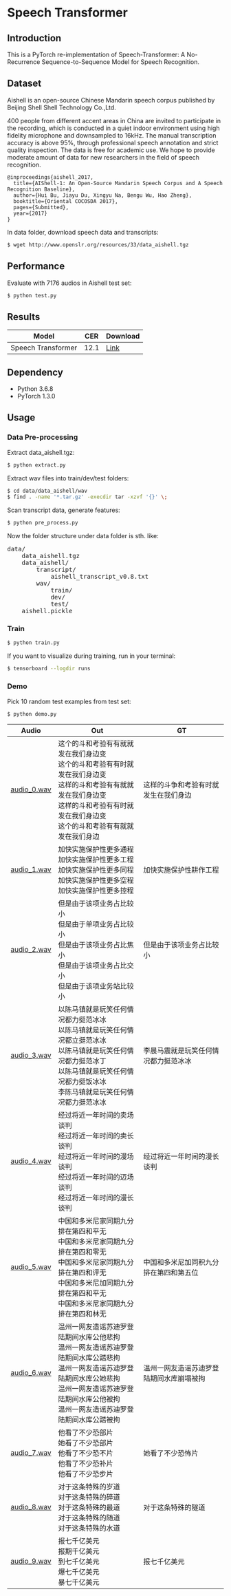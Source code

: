 # Speech Transformer

## Introduction

This is a PyTorch re-implementation of Speech-Transformer: A No-Recurrence Sequence-to-Sequence Model for Speech Recognition.

## Dataset

Aishell is an open-source Chinese Mandarin speech corpus published by Beijing Shell Shell Technology Co.,Ltd.

400 people from different accent areas in China are invited to participate in the recording, which is conducted in a quiet indoor environment using high fidelity microphone and downsampled to 16kHz. The manual transcription accuracy is above 95%, through professional speech annotation and strict quality inspection. The data is free for academic use. We hope to provide moderate amount of data for new researchers in the field of speech recognition.
```
@inproceedings{aishell_2017,
  title={AIShell-1: An Open-Source Mandarin Speech Corpus and A Speech Recognition Baseline},
  author={Hui Bu, Jiayu Du, Xingyu Na, Bengu Wu, Hao Zheng},
  booktitle={Oriental COCOSDA 2017},
  pages={Submitted},
  year={2017}
}
```
In data folder, download speech data and transcripts:

```bash
$ wget http://www.openslr.org/resources/33/data_aishell.tgz
```

## Performance

Evaluate with 7176 audios in Aishell test set:
```bash
$ python test.py
```

## Results

|Model|CER|Download|
|---|---|---|
|Speech Transformer|12.1|[Link](https://github.com/foamliu/Speech-Transformer/releases/download/v1.0/BEST_checkpoint.tar)|

## Dependency

- Python 3.6.8
- PyTorch 1.3.0

## Usage
### Data Pre-processing
Extract data_aishell.tgz:
```bash
$ python extract.py
```

Extract wav files into train/dev/test folders:
```bash
$ cd data/data_aishell/wav
$ find . -name '*.tar.gz' -execdir tar -xzvf '{}' \;
```

Scan transcript data, generate features:
```bash
$ python pre_process.py
```

Now the folder structure under data folder is sth. like:
<pre>
data/
    data_aishell.tgz
    data_aishell/
        transcript/
            aishell_transcript_v0.8.txt
        wav/
            train/
            dev/
            test/
    aishell.pickle
</pre>

### Train
```bash
$ python train.py
```

If you want to visualize during training, run in your terminal:
```bash
$ tensorboard --logdir runs
```

### Demo
Pick 10 random test examples from test set:
```bash
$ python demo.py
```
|Audio|Out|GT|
|---|---|---|
|[audio_0.wav](https://github.com/foamliu/Speech-Transformer/raw/master/audios/audio_0.wav)|这个的斗和考验有有就就发在我们身边变<br>这个的斗和考验有有时就发在我们身边变<br>这样的斗和考验有有就就发在我们身边变<br>这样的斗和考验有有时就发在我们身边变<br>这个的斗和考验有有就就发在我们身边|这样的斗争和考验有时就发生在我们身边|
|[audio_1.wav](https://github.com/foamliu/Speech-Transformer/raw/master/audios/audio_1.wav)|加快实施保护性更多通程<br>加快实施保护性更多工程<br>加快实施保护性更多同程<br>加快实施保护性更多空程<br>加快实施保护性更多控程|加快实施保护性耕作工程|
|[audio_2.wav](https://github.com/foamliu/Speech-Transformer/raw/master/audios/audio_2.wav)|但是由于该项业务占比较小<br>但是由于单项业务占比较小<br>但是由于该项业务占比焦小<br>但是由于该项业务占比交小<br>但是由于该项业务站比较小|但是由于该项业务占比较小|
|[audio_3.wav](https://github.com/foamliu/Speech-Transformer/raw/master/audios/audio_3.wav)|以陈马镇就是玩笑任何情况都力挺范冰冰<br>以陈马镇就是玩笑任何情况都立挺范冰冰<br>以陈马镇就是玩笑任何情况都力挺范冰丁<br>以陈马镇就是玩笑任何情况都力挺饭冰冰<br>李陈马镇就是玩笑任何情况都力挺范冰冰|李晨马震就是玩笑任何情况都力挺范冰冰|
|[audio_4.wav](https://github.com/foamliu/Speech-Transformer/raw/master/audios/audio_4.wav)|经过将近一年时间的卖场谈判<br>经过将近一年时间的卖长谈判<br>经过将近一年时间的漫场谈判<br>经过将近一年时间的迈场谈判<br>经过将近一年时间的漫长谈判|经过将近一年时间的漫长谈判|
|[audio_5.wav](https://github.com/foamliu/Speech-Transformer/raw/master/audios/audio_5.wav)|中国和多米尼家同期九分排在第四和平无<br>中国和多米尼家同期九分排在第四和零无<br>中国和多米尼家同期九分排在第四和评无<br>中国和多米尼加同期九分排在第四和平无<br>中国和多米尼家同期九分排在第四和林无|中国和多米尼加同积九分排在第四和第五位|
|[audio_6.wav](https://github.com/foamliu/Speech-Transformer/raw/master/audios/audio_6.wav)|温州一网友造谣苏迪罗登陆期间水库公他悲拘<br>温州一网友造谣苏迪罗登陆期间水库公踏悲拘<br>温州一网友造谣苏迪罗登陆期间水库公她悲拘<br>温州一网友造谣苏迪罗登陆期间水库公他被拘<br>温州一网友造谣苏迪罗登陆期间水库公踏被拘|温州一网友造谣苏迪罗登陆期间水库崩塌被拘|
|[audio_7.wav](https://github.com/foamliu/Speech-Transformer/raw/master/audios/audio_7.wav)|他看了不少恐部片<br>她看了不少恐部片<br>他看了不少恐不片<br>他看了不少恐补片<br>他看了不少恐步片|她看了不少恐怖片|
|[audio_8.wav](https://github.com/foamliu/Speech-Transformer/raw/master/audios/audio_8.wav)|对于这条特殊的岁道<br>对于这条特殊的碎道<br>对于这条特殊的最道<br>对于这条特殊的随道<br>对于这条特殊的水道|对于这条特殊的隧道|
|[audio_9.wav](https://github.com/foamliu/Speech-Transformer/raw/master/audios/audio_9.wav)|报七千亿美元<br>报期千亿美元<br>到七千亿美元<br>爆七千亿美元<br>暴七千亿美元|报七千亿美元|